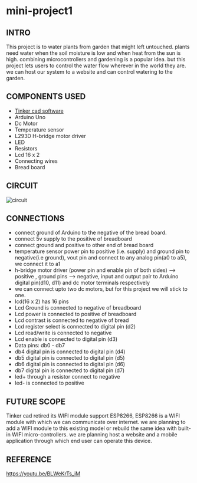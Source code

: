 # mini-project1

## INTRO
This project is to water plants from garden that might left untouched. plants need water when the soil moisture is low and when heat from the sun is high. combining microcontrollers and gardening is a popular idea. but this project lets users to control the water flow wherever in the world they are. we can host our system to a website and can control watering to the garden.

## COMPONENTS USED
* [Tinker cad software](https://www.tinkercad.com/)
* Arduino Uno
* Dc Motor
* Temperature sensor
* L293D H-bridge motor driver
* LED
* Resistors
* Lcd 16 x 2
* Connecting wires
* Bread board

## CIRCUIT
![circuit](https://user-images.githubusercontent.com/58623178/148010144-71d7166a-149e-4126-87d9-076e336a006b.png)


## CONNECTIONS

- connect ground of Arduino to the negative of the bread board.
- connect 5v supply to the positive of breadboard
- connect ground and positive to other end of bread board
- temperature sensor power pin to positive (i.e. supply) and ground pin to negative(i.e ground), vout pin and connect to any analog pin(a0 to a5), we connect it to a1
- h-bridge motor driver (power pin and enable pin of both sides) --> positive , ground pins --> negative, input and output pair to Arduino digital pin(d10, d11) and dc motor       terminals respectively
- we can connect upto two dc motors, but for this project we will stick to one.
- lcd(16 x 2) has 16 pins 
- Lcd Ground is connected to negative of breadboard
- Lcd power is connected to positive of breadboard
- Lcd contrast is connected to negative of bread
- Lcd register select is connected to digital pin (d2)
- Lcd read/write is connected to negative
- Lcd enable is connected to digital pin (d3)
- Data pins: db0 - db7
- db4 digital pin is connected to digital pin (d4)
- db5 digital pin is connected to digital pin (d5)
- db6 digital pin is connected to digital pin (d6)
- db7 digital pin is connected to digital pin (d7)
- led+ through a resistor connect to negative
- led- is connected to positive


## FUTURE SCOPE

Tinker cad retired its WIFI module support ESP8266, ESP8266 is a WIFI module with which we can communicate over internet. we are planning to add a WIFI module to this existing model or rebuild the same idea with built-in WIFI micro-controllers. we are planning host a website and a mobile application through which end user can operate this device.

## REFERENCE

https://youtu.be/BLWeKrTs_iM

